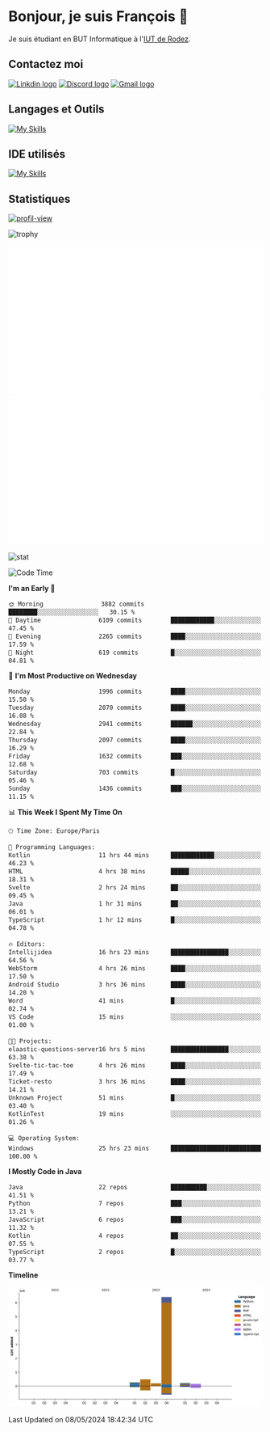 # Bonjour, je suis François 👋

Je suis étudiant en BUT Informatique à l'[IUT de Rodez](https://iut-rodez.fr).

## Contactez moi

<p>
<a href="https://www.linkedin.com/in/fran%C3%A7ois-de-saint-palais-00985327a/" target="blank"><img src="https://img.shields.io/badge/LinkedIn-0077B5?style=for-the-badge&logo=linkedin&logoColor=white" alt="Linkdin logo"/></a>
<a href="https://discord.gg/francis389" target="blank"><img src="https://img.shields.io/badge/Discord-7289DA?style=for-the-badge&logo=discord&logoColor=white" alt="Discord logo" /></a>
<a href="mailto:francois-sp@gmx.fr" target="blank"><img src="https://img.shields.io/badge/Gmail-D14836?style=for-the-badge&logo=gmail&logoColor=white" alt="Gmail logo"/></a> 
</p>

## Langages et Outils

[![My Skills](https://skillicons.dev/icons?i=java,py,kotlin,spring,git,html,css,sass,svelte,vue,angular,react,bootstrap,ts,jquery,js,php,mysql,sqlite,grafana,linux,windows,figma,postman)](https://skillicons.dev)

## IDE utilisés

[![My Skills](https://skillicons.dev/icons?i=idea,phpstorm,pycharm,androidstudio,vscode,webstorm,eclipse)](https://skillicons.dev)

## Statistiques

[![profil-view](https://komarev.com/ghpvc/?username=francois389&label=Profile%20views&color=0e75b6&style=flat)](https://github.com/ryo-ma/github-profile-trophy)

![trophy](https://github-profile-trophy.vercel.app/?username=Francois389&theme=onedark&column=-1)

![top-lang](https://raw.githubusercontent.com/Francois389/github-stat/master/generated/languages.svg#gh-dark-mode-only)
![](https://raw.githubusercontent.com/Francois389/github-stat/master/generated/overview.svg#gh-dark-mode-only)

![stat](https://github-readme-stats.vercel.app/api?username=francois389&show_icons=true&locale=fr&theme=onedark)

<!--START_SECTION:waka-->
![Code Time](http://img.shields.io/badge/Code%20Time-213%20hrs%2030%20mins-blue)

**I'm an Early 🐤** 

```text
🌞 Morning                3882 commits        ████████░░░░░░░░░░░░░░░░░   30.15 % 
🌆 Daytime                6109 commits        ████████████░░░░░░░░░░░░░   47.45 % 
🌃 Evening                2265 commits        ████░░░░░░░░░░░░░░░░░░░░░   17.59 % 
🌙 Night                  619 commits         █░░░░░░░░░░░░░░░░░░░░░░░░   04.81 % 
```
📅 **I'm Most Productive on Wednesday** 

```text
Monday                   1996 commits        ████░░░░░░░░░░░░░░░░░░░░░   15.50 % 
Tuesday                  2070 commits        ████░░░░░░░░░░░░░░░░░░░░░   16.08 % 
Wednesday                2941 commits        ██████░░░░░░░░░░░░░░░░░░░   22.84 % 
Thursday                 2097 commits        ████░░░░░░░░░░░░░░░░░░░░░   16.29 % 
Friday                   1632 commits        ███░░░░░░░░░░░░░░░░░░░░░░   12.68 % 
Saturday                 703 commits         █░░░░░░░░░░░░░░░░░░░░░░░░   05.46 % 
Sunday                   1436 commits        ███░░░░░░░░░░░░░░░░░░░░░░   11.15 % 
```


📊 **This Week I Spent My Time On** 

```text
🕑︎ Time Zone: Europe/Paris

💬 Programming Languages: 
Kotlin                   11 hrs 44 mins      ████████████░░░░░░░░░░░░░   46.23 % 
HTML                     4 hrs 38 mins       █████░░░░░░░░░░░░░░░░░░░░   18.31 % 
Svelte                   2 hrs 24 mins       ██░░░░░░░░░░░░░░░░░░░░░░░   09.45 % 
Java                     1 hr 31 mins        ██░░░░░░░░░░░░░░░░░░░░░░░   06.01 % 
TypeScript               1 hr 12 mins        █░░░░░░░░░░░░░░░░░░░░░░░░   04.78 % 

🔥 Editors: 
Intellijidea             16 hrs 23 mins      ████████████████░░░░░░░░░   64.56 % 
WebStorm                 4 hrs 26 mins       ████░░░░░░░░░░░░░░░░░░░░░   17.50 % 
Android Studio           3 hrs 36 mins       ████░░░░░░░░░░░░░░░░░░░░░   14.20 % 
Word                     41 mins             █░░░░░░░░░░░░░░░░░░░░░░░░   02.74 % 
VS Code                  15 mins             ░░░░░░░░░░░░░░░░░░░░░░░░░   01.00 % 

🐱‍💻 Projects: 
elaastic-questions-server16 hrs 5 mins       ████████████████░░░░░░░░░   63.38 % 
Svelte-tic-tac-toe       4 hrs 26 mins       ████░░░░░░░░░░░░░░░░░░░░░   17.49 % 
Ticket-resto             3 hrs 36 mins       ████░░░░░░░░░░░░░░░░░░░░░   14.21 % 
Unknown Project          51 mins             █░░░░░░░░░░░░░░░░░░░░░░░░   03.40 % 
KotlinTest               19 mins             ░░░░░░░░░░░░░░░░░░░░░░░░░   01.26 % 

💻 Operating System: 
Windows                  25 hrs 23 mins      █████████████████████████   100.00 % 
```

**I Mostly Code in Java** 

```text
Java                     22 repos            ██████████░░░░░░░░░░░░░░░   41.51 % 
Python                   7 repos             ███░░░░░░░░░░░░░░░░░░░░░░   13.21 % 
JavaScript               6 repos             ███░░░░░░░░░░░░░░░░░░░░░░   11.32 % 
Kotlin                   4 repos             ██░░░░░░░░░░░░░░░░░░░░░░░   07.55 % 
TypeScript               2 repos             █░░░░░░░░░░░░░░░░░░░░░░░░   03.77 % 
```



**Timeline**

![Lines of Code chart](https://raw.githubusercontent.com/Francois389/Francois389/main/assets/bar_graph.png)


 Last Updated on 08/05/2024 18:42:34 UTC
<!--END_SECTION:waka-->
